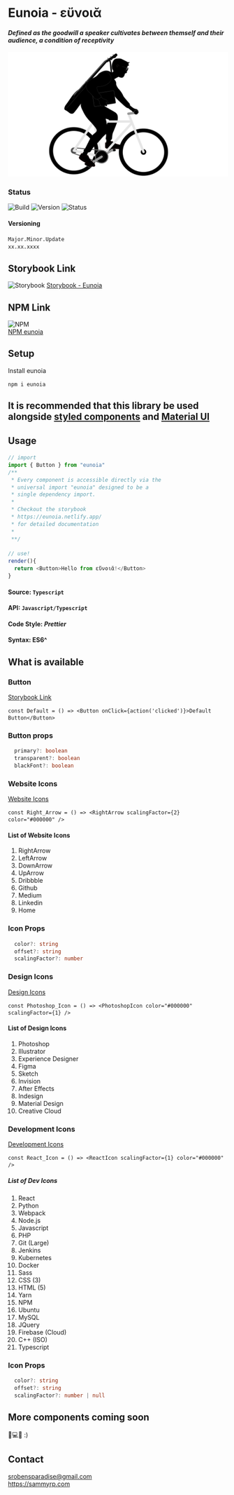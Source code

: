 # Eunoia - εὔνοιᾰ

#### <i>Defined as the goodwill a speaker cultivates between themself and their audience, a condition of receptivity</i>

![logo](https://raw.githubusercontent.com/SammyRobensParadise/eunoia/master/public/eunoia_logo.png)

### Status

![Build](https://img.shields.io/github/workflow/status/SammyRobensParadise/eunoia/semantic-release?style=for-the-badge)
![Version](https://img.shields.io/npm/v/eunoia?style=for-the-badge)
![Status](https://img.shields.io/website?down_color=red&down_message=offline&style=for-the-badge&up_color=green&up_message=online&url=https%3A%2F%2Feunoia.netlify.com%2F%3Fpath%3D%2Fstory%2Fbutton--default)

#### Versioning

`Major.Minor.Update`\
`xx.xx.xxxx`

## Storybook Link

![Storybook](https://user-images.githubusercontent.com/321738/63501763-88dbf600-c4cc-11e9-96cd-94adadc2fd72.png)
[Storybook - Eunoia](https://eunoia.netlify.com/?path=/story/button--default)

## NPM Link

![NPM](https://avatars0.githubusercontent.com/u/6078720?s=200&v=4)\
[NPM eunoia](https://www.npmjs.com/package/eunoia)

## Setup

Install eunoia

```
npm i eunoia
```

## It is recommended that this library be used alongside [styled components](https://styled-components.com/) and [Material UI](https://material-ui.com/)

## Usage
```js
// import
import { Button } from "eunoia"
/**
 * Every component is accessible directly via the
 * universal import "eunoia" designed to be a
 * single dependency import.
 * 
 * Checkout the storybook
 * https://eunoia.netlify.app/
 * for detailed documentation
 * 
 **/

// use!
render(){
  return <Button>Hello from εὔνοιᾰ!</Button>
}
```
#### Source: `Typescript`
#### API: `Javascript/Typescript`
#### Code Style: <i>Prettier</i>
#### Syntax: ES6^

## What is available

### Button

[Storybook Link](https://eunoia.netlify.com/?path=/story/components--buttons)

```tsx
const Default = () => <Button onClick={action('clicked')}>Default Button</Button>
```

### Button props

```ts
  primary?: boolean
  transparent?: boolean
  blackFont?: boolean
```

### Website Icons

[Website Icons](https://eunoia.netlify.com/?path=/story/components--design-icons)

```tsx
const Right_Arrow = () => <RightArrow scalingFactor={2} color="#000000" />
```

#### List of Website Icons

1. RightArrow
2. LeftArrow
3. DownArrow
4. UpArrow
5. Dribbble
6. Github
7. Medium
8. Linkedin
9. Home

### Icon Props

```ts
  color?: string
  offset?: string
  scalingFactor?: number
```

### Design Icons

[Design Icons](https://eunoia.netlify.com/?path=/story/components--design-icons)

```tsx
const Photoshop_Icon = () => <PhotoshopIcon color="#000000" scalingFactor={1} />
```

#### List of Design Icons

1. Photoshop
2. Illustrator
3. Experience Designer
4. Figma
5. Sketch
6. Invision
7. After Effects
8. Indesign
9. Material Design
10. Creative Cloud

### Development Icons

[Development Icons](https://eunoia.netlify.com/?path=/story/components--development-icons)

```tsx
const React_Icon = () => <ReactIcon scalingFactor={1} color="#000000" />
```

##### List of Dev Icons

1. React
2. Python
3. Webpack
4. Node.js
5. Javascript
6. PHP
7. Git (Large)
8. Jenkins
9. Kubernetes
10. Docker
11. Sass
12. CSS (3)
13. HTML (5)
14. Yarn
15. NPM
16. Ubuntu
17. MySQL
18. JQuery
19. Firebase (Cloud)
20. C++ (ISO)
21. Typescript

### Icon Props

```ts
  color?: string
  offset?: string
  scalingFactor?: number | null
```

## More components coming soon

🤟💻🔨
:)

## Contact

srobensparadise@gmail.com \
https://sammyrp.com
